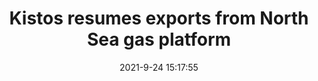 ---
"title": "Kistos resumes exports from North Sea gas platform"
"date": "2021-9-24 15:17:55"
"feed_name": "OFFSHOREMAG"
"feed_website": "https://www.offshore-mag.com/"
"feed_rss": "https://www.offshore-mag.com/__rss/website-scheduled-content.xml?input=%7B%22sectionAlias%22%3A%22home%22%7D"
"link": "https://www.offshore-mag.com/production/article/14210981/kistos-resumes-exports-from-dutch-north-sea-gas-platform"
"file": "_posts/2021-1-1-390109d652edd73a4b71141ff9c19e114eeccc1e.md"
"accident": "0"
"drilling": "0"
"dead": "0"
"injured": "0"
"where": "unknown site"
---